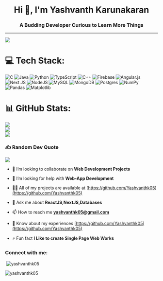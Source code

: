 <h1 align="center">Hi 👋, I'm Yashvanth Karunakaran</h1>
<h3 align="center">A Budding Developer Curious to Learn More Things</h3>

---
[![](https://visitcount.itsvg.in/api?id=Yashvanthk05&icon=2&color=3)](https://visitcount.itsvg.in)

# 💻 Tech Stack:
![C](https://img.shields.io/badge/c-%2300599C.svg?style=for-the-badge&logo=c&logoColor=white) ![Java](https://img.shields.io/badge/java-%23ED8B00.svg?style=for-the-badge&logo=openjdk&logoColor=white) ![Python](https://img.shields.io/badge/python-3670A0?style=for-the-badge&logo=python&logoColor=ffdd54) ![TypeScript](https://img.shields.io/badge/typescript-%23007ACC.svg?style=for-the-badge&logo=typescript&logoColor=white) ![C++](https://img.shields.io/badge/c++-%2300599C.svg?style=for-the-badge&logo=c%2B%2B&logoColor=white) ![Firebase](https://img.shields.io/badge/firebase-%23039BE5.svg?style=for-the-badge&logo=firebase) ![Angular.js](https://img.shields.io/badge/angular.js-%23E23237.svg?style=for-the-badge&logo=angularjs&logoColor=white) ![Next JS](https://img.shields.io/badge/Next-black?style=for-the-badge&logo=next.js&logoColor=white) ![NodeJS](https://img.shields.io/badge/node.js-6DA55F?style=for-the-badge&logo=node.js&logoColor=white) ![MySQL](https://img.shields.io/badge/mysql-4479A1.svg?style=for-the-badge&logo=mysql&logoColor=white) ![MongoDB](https://img.shields.io/badge/MongoDB-%234ea94b.svg?style=for-the-badge&logo=mongodb&logoColor=white) ![Postgres](https://img.shields.io/badge/postgres-%23316192.svg?style=for-the-badge&logo=postgresql&logoColor=white) ![NumPy](https://img.shields.io/badge/numpy-%23013243.svg?style=for-the-badge&logo=numpy&logoColor=white) ![Pandas](https://img.shields.io/badge/pandas-%23150458.svg?style=for-the-badge&logo=pandas&logoColor=white) ![Matplotlib](https://img.shields.io/badge/Matplotlib-%23ffffff.svg?style=for-the-badge&logo=Matplotlib&logoColor=black)
# 📊 GitHub Stats:
![](https://github-readme-stats.vercel.app/api?username=Yashvanthk05&theme=github_dark&hide_border=false&include_all_commits=true&count_private=true)<br/>
![](https://github-readme-streak-stats.herokuapp.com/?user=Yashvanthk05&theme=github_dark&hide_border=false)<br/>
![](https://github-readme-stats.vercel.app/api/top-langs/?username=Yashvanthk05&theme=github_dark&hide_border=false&include_all_commits=true&count_private=true&layout=compact)

### ✍️ Random Dev Quote
![](https://quotes-github-readme.vercel.app/api?type=horizontal&theme=radical)


<!-- Proudly created with GPRM ( https://gprm.itsvg.in ) -->


- 👯 I’m looking to collaborate on **Web Development Projects**

- 🤝 I’m looking for help with **Web-App Development**

- 👨‍💻 All of my projects are available at [https://github.com/Yashvanthk05](https://github.com/Yashvanthk05)

- 💬 Ask me about **ReactJS,NextJS,Databases**

- 📫 How to reach me **yashvanthk05@gmail.com**

- 📄 Know about my experiences [https://github.com/Yashvanthk05](https://github.com/Yashvanthk05)

- ⚡ Fun fact **I Like to create Single Page Web Works**

<h3 align="left">Connect with me:</h3>
<p align="left">
</p>

<p>&nbsp;<img align="center" src="https://github-readme-stats.vercel.app/api?username=yashvanthk05&show_icons=true&locale=en" alt="yashvanthk05" /></p>

<p><img align="center" src="https://github-readme-streak-stats.herokuapp.com/?user=yashvanthk05&" alt="yashvanthk05" /></p>
